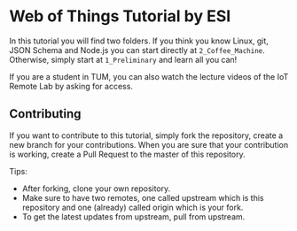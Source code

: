 # Web of Things Tutorial by ESI

In this tutorial you will find two folders. If you think you know Linux, git, JSON Schema and Node.js you can start directly at `2_Coffee_Machine`. Otherwise, simply start at `1_Preliminary` and learn all you can!

If you are a student in TUM, you can also watch the lecture videos of the IoT Remote Lab by asking for access.

## Contributing

If you want to contribute to this tutorial, simply fork the repository, create a new branch for your contributions. When you are sure that your contribution is working, create a Pull Request to the master of this repository.

Tips:

* After forking, clone your own repository.
* Make sure to have two remotes, one called upstream which is this repository and one (already) called origin which is your fork.
* To get the latest updates from upstream, pull from upstream.
